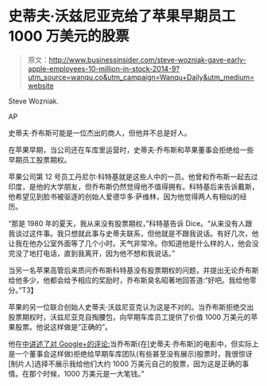 # 史蒂夫·沃兹尼亚克给了苹果早期员工 1000 万美元的股票

> 原文：<http://www.businessinsider.com/steve-wozniak-gave-early-apple-employees-10-million-in-stock-2014-9?utm_source=wanqu.co&utm_campaign=Wanqu+Daily&utm_medium=website>

 Steve Wozniak.

AP

史蒂夫·乔布斯可能是一位杰出的商人，但他并不总是好人。

在苹果早期，当公司还在车库里运营时，史蒂夫·乔布斯和苹果董事会拒绝给一些早期员工股票期权。

苹果公司第 12 号员工丹尼尔·科特基就是这些人中的一员。他曾和乔布斯一起去过印度，是他的大学朋友，但乔布斯仍然觉得他不值得拥有。科特基后来告诉戴斯，他希望见到脸书被驱逐的创始人爱德华多·萨维林，因为他觉得两人有相似的经历。

“那是 1980 年的夏天，我从来没有股票期权，”科特基告诉 Dice。“从来没有人跟我谈过这件事。我只想就此事与史蒂夫联系，但他就是不跟我说话。有好几次，他让我在他办公室外面等了几个小时。天气非常冷。你知道他是什么样的人，他会没完没了地打电话，直到我离开，因为他不想和我说话。”

当另一名苹果高管后来质问乔布斯科特基没有股票期权的问题，并提出无论乔布斯给他多少，他都会给予相应的奖励时，乔布斯臭名昭著地回答道:“好吧。我给他零分。”T3】

苹果的另一位联合创始人史蒂夫·沃兹尼亚克认为这是不对的。当乔布斯拒绝交出股票期权时，沃兹尼亚克自掏腰包，向早期车库员工提供了价值 1000 万美元的苹果股票。他说这样做是“正确的”。

他在[中讲述了对 Google+的评论:](https://plus.google.com/+CarmsPerez/posts/GnVTvQNgvpf)当乔布斯(在[史蒂夫·乔布斯]的电影中，但实际上是一个董事会这样做)拒绝给早期车库团队(有些甚至没有展示)股票时，我很惊讶[制片人]选择不展示我给他们大约 1000 万美元自己的股票，因为这是正确的事情。在那个时候，1000 万美元是一大笔钱。”